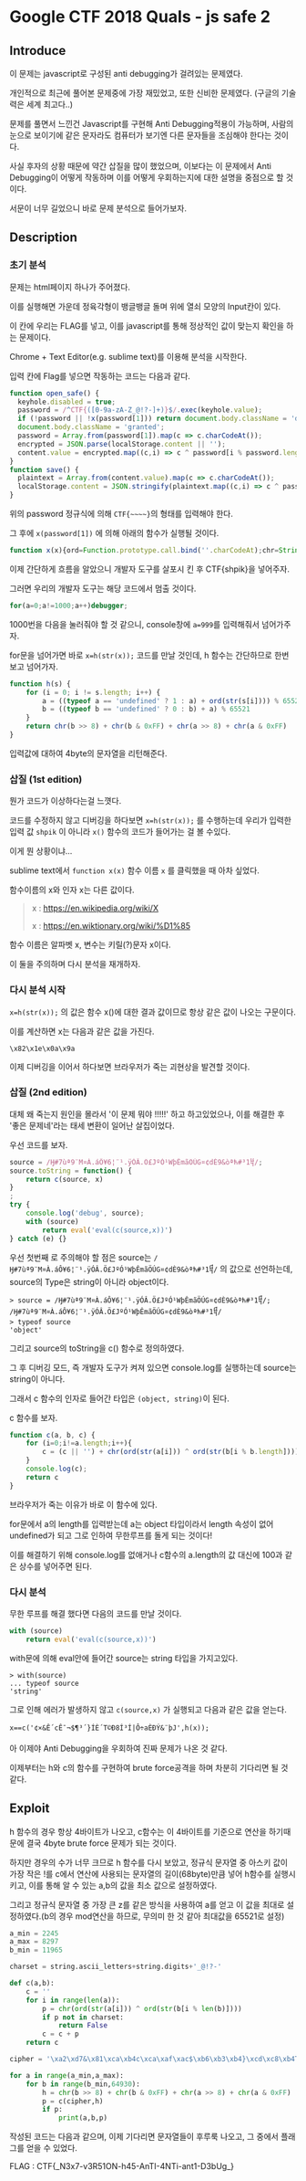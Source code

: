 # Google CTF 2018 Quals - js safe 2

## Introduce

이 문제는 javascript로 구성된 anti debugging가 걸려있는 문제였다.

개인적으로 최근에 풀어본 문제중에 가장 재밌었고, 또한 신비한 문제였다. (구글의 기술력은 세계 최고다..)

문제를 풀면서 느낀건  Javascript를 구현해 Anti Debugging적용이 가능하며, 사람의 눈으로 보이기에 같은 문자라도 컴퓨터가 보기엔 다른 문자들을 조심해야 한다는 것이다.

사실 후자의 상황 때문에 약간 삽질을 많이 했었으며, 이보다는 이 문제에서 Anti Debugging이 어떻게 작동하며 이를 어떻게 우회하는지에 대한 설명을 중점으로 할 것이다.

서문이 너무 길었으니 바로 문제 분석으로 들어가보자.

## Description

### 초기 분석

문제는 html페이지 하나가 주어졌다.

이를 실행해면 가운데 정육각형이 뱅글뱅글 돌며 위에 열쇠 모양의 Input칸이 있다.

이 칸에 우리는 FLAG를 넣고, 이를 javascript를 통해 정상적인 값이 맞는지 확인을 하는 문제이다.

Chrome + Text Editor(e.g. sublime text)를 이용해 분석을 시작한다.

입력 칸에 Flag를 넣으면 작동하는 코드는 다음과 같다.

```js
function open_safe() {
  keyhole.disabled = true;
  password = /^CTF{([0-9a-zA-Z_@!?-]+)}$/.exec(keyhole.value);
  if (!password || !x(password[1])) return document.body.className = 'denied';
  document.body.className = 'granted';
  password = Array.from(password[1]).map(c => c.charCodeAt());
  encrypted = JSON.parse(localStorage.content || '');
  content.value = encrypted.map((c,i) => c ^ password[i % password.length]).map(String.fromCharCode).join('')
}
function save() {
  plaintext = Array.from(content.value).map(c => c.charCodeAt());
  localStorage.content = JSON.stringify(plaintext.map((c,i) => c ^ password[i % password.length]));
}
```

위의 password 정규식에 의해 `CTF{~~~~}`의 형태를 입력해야 한다.

그 후에 `x(password[1])` 에 의해 아래의 함수가 실행될 것이다.

```javascript
function x(х){ord=Function.prototype.call.bind(''.charCodeAt);chr=String.fromCharCode;str=String;function h(s){for(i=0;i!=s.length;i++){a=((typeof a=='undefined'?1:a)+ord(str(s[i])))%65521;b=((typeof b=='undefined'?0:b)+a)%65521}return chr(b>>8)+chr(b&0xFF)+chr(a>>8)+chr(a&0xFF)}function c(a,b,c){for(i=0;i!=a.length;i++)c=(c||'')+chr(ord(str(a[i]))^ord(str(b[i%b.length])));return c}for(a=0;a!=1000;a++)debugger;x=h(str(x));source=/Ӈ#7ùª9¨M¤À.áÔ¥6¦¨¹.ÿÓÂ.Ö£JºÓ¹WþÊmãÖÚG¤¢dÈ9&òªћ#³­1᧨/;source.toString=function(){return c(source,x)};try{console.log('debug',source);with(source)return eval('eval(c(source,x))')}catch(e){}}
```

이제 간단하게 흐름을 알았으니 개발자 도구를 살포시 킨 후 CTF{shpik}을 넣어주자.

그러면 우리의 개발자 도구는 해당 코드에서 멈출 것이다.

```javascript
for(a=0;a!=1000;a++)debugger;
```

1000번을 다음을 눌러줘야 할 것 같으니, console창에 `a=999`를 입력해줘서 넘어가주자.

for문을 넘어가면 바로 `x=h(str(x));` 코드를 만날 것인데, h 함수는 간단하므로 한번 보고 넘어가자.

```javascript
function h(s) {
    for (i = 0; i != s.length; i++) {
        a = ((typeof a == 'undefined' ? 1 : a) + ord(str(s[i]))) % 65521;
        b = ((typeof b == 'undefined' ? 0 : b) + a) % 65521
    }
    return chr(b >> 8) + chr(b & 0xFF) + chr(a >> 8) + chr(a & 0xFF)
}
```

입력값에 대하여 4byte의 문자열을 리턴해준다.

### 삽질 (1st edition)

뭔가 코드가 이상하다는걸 느꼇다.

코드를 수정하지 않고 디버깅을 하다보면 `x=h(str(x));` 를 수행하는데 우리가 입력한 입력 값 `shpik` 이 아니라 `x()` 함수의 코드가 들어가는 걸 볼 수있다.

이게 뭔 상황이냐...

sublime text에서 `function x(х)` 함수 이름 `x` 를 클릭했을 때 아차 싶었다.

함수이름의 x와 인자 х는 다른 값이다.

> x :  https://en.wikipedia.org/wiki/X
>
> х :  https://en.wiktionary.org/wiki/%D1%85

함수 이름은 알파벳 x, 변수는 키릴(?)문자 х이다.

이 둘을 주의하며 다시 분석을 재개하자.

### 다시 분석 시작

`x=h(str(x));` 의 값은 함수 x()에 대한 결과 값이므로 항상 같은 값이 나오는 구문이다.

이를 계산하면 x는 다음과 같은 값을 가진다.

```
\x82\x1e\x0a\x9a
```

이제 디버깅을 이어서 하다보면 브라우저가 죽는 괴현상을 발견할 것이다.

### 삽질 (2nd edition)

대체 왜 죽는지 원인을 몰라서 '이 문제 뭐야 !!!!!' 하고 하고있었으나, 이를 해결한 후  '좋은 문제네'라는 태세 변환이 일어난 살집이었다.

우선 코드를 보자.

```javascript
source = /Ӈ#7ùª9¨M¤À.áÔ¥6¦¨¹.ÿÓÂ.Ö£JºÓ¹WþÊmãÖÚG¤¢dÈ9&òªћ#³­1᧨/;
source.toString = function() {
    return c(source, x)
}
;
try {
    console.log('debug', source);
    with (source)
        return eval('eval(c(source,x))')
} catch (e) {}
```

우선 첫번째 로 주의해야 할 점은 source는 `/Ӈ#7ùª9¨M¤À.áÔ¥6¦¨¹.ÿÓÂ.Ö£JºÓ¹WþÊmãÖÚG¤¢dÈ9&òªћ#³­1᧨/` 의 값으로 선언하는데, source의 Type은 string이 아니라 object이다.

```
> source = /Ӈ#7ùª9¨M¤À.áÔ¥6¦¨¹.ÿÓÂ.Ö£JºÓ¹WþÊmãÖÚG¤¢dÈ9&òªћ#³­1᧨/;
/Ӈ#7ùª9¨M¤À.áÔ¥6¦¨¹.ÿÓÂ.Ö£JºÓ¹WþÊmãÖÚG¤¢dÈ9&òªћ#³­1᧨/
> typeof source
'object'
```

그리고 source의 toString을 c() 함수로 정의하였다.

그 후 디버깅 모드, 즉 개발자 도구가 켜져 있으면 console.log를 실행하는데 source는 string이 아니다.

그래서 c 함수의 인자로 들어간 타입은 `(object, string)`이 된다.

c 함수를 보자.

```javascript
function c(a, b, c) {
	for (i=0;i!=a.length;i++){
    	c = (c || '') + chr(ord(str(a[i])) ^ ord(str(b[i % b.length])));
    }
    console.log(c); 
    return c
}
```

브라우저가 죽는 이유가 바로 이 함수에 있다.

for문에서 a의 length를 입력받는데 a는 object 타입이라서 length 속성이 없어 undefined가 되고 그로 인하여 무한루프를 돌게 되는 것이다!

이를 해결하기 위해 console.log를 없애거나 c함수의 a.length의 값 대신에 100과 같은 상수를 넣어주면 된다.

### 다시 분석

무한 루프를 해결 했다면 다음의 코드를 만날 것이다.

```javascript
with (source)
	return eval('eval(c(source,x))')
```

with문에 의해 eval안에 들어간 source는 string 타입을 가지고있다.

```
> with(source)
... typeof source
'string'
```

그로 인해 에러가 발생하지 않고 `c(source,x)` 가 실행되고 다음과 같은 값을 얻는다.

```
х==c('¢×&Ê´cÊ¯¬$¶³´}ÍÈ´T©Ð8Í³Í|Ô÷aÈÐÝ&¨þJ',h(х));
```

아 이제야 Anti Debugging을 우회하여 진짜 문제가 나온 것 같다.

이제부터는 h와 c의 함수를 구현하여 brute force공격을 하며 차분히 기다리면 될 것 같다.



## Exploit

h 함수의 경우 항상 4바이트가 나오고,  c함수는 이 4바이트를 기준으로 연산을 하기때문에 결국 4byte brute force 문제가 되는 것이다.

하지만 경우의 수가 너무 크므로 h 함수를 다시 보았고, 정규식 문자열 중 아스키 값이 가장 작은 !를 c에서 연산에 사용되는 문자열의 길이(68byte)만큼 넣어 h함수를 실행시키고, 이를 통해 알 수 있는 a,b의 값을 최소 값으로 설정하였다.

그리고 정규식 문자열 중 가장 큰 z를 같은 방식을 사용하여 a를 얻고 이 값을 최대로 설정하였다.(b의 경우 mod연산을 하므로, 무의미 한 것 같아 최대값을 65521로 설정)

```python
a_min = 2245
a_max = 8297
b_min = 11965

charset = string.ascii_letters+string.digits+'_@!?-'

def c(a,b):
	c = ''
	for i in range(len(a)):
		p = chr(ord(str(a[i])) ^ ord(str(b[i % len(b)])))
		if p not in charset:
			return False
		c = c + p
	return c

cipher = '\xa2\xd7&\x81\xca\xb4c\xca\xaf\xac$\xb6\xb3\xb4}\xcd\xc8\xb4T\x97\xa9\xd08\xcd\xb3\xcd|\xd4\x9c\xf7a\xc8\xd0\xdd&\x9b\xa8\xfeJ'

for a in range(a_min,a_max):
	for b in range(b_min,64930):
		h = chr(b >> 8) + chr(b & 0xFF) + chr(a >> 8) + chr(a & 0xFF)
		p = c(cipher,h)
		if p:
			print(a,b,p)
```

작성된 코드는 다음과 같으며, 이제 기다리면 문자열들이 후루룩 나오고, 그 중에서 플래그를 얻을 수 있었다.



FLAG : CTF{\_N3x7-v3R51ON-h45-AnTI-4NTi-ant1-D3bUg\_}